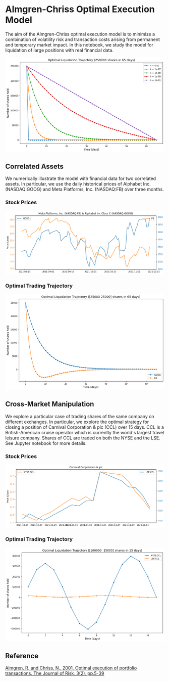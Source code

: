 # Almgren-Chriss Optimal Execution Model

The aim of the Almgren-Chriss optimal execution model is to minimize a combination of volatility risk and transaction costs arising from permanent and temporary market impact. In this notebook, we study the model for liquidation of large positions with real financial data.

![](https://raw.githubusercontent.com/joshuapjacob/almgren-chriss-optimal-execution/main/imgs/thumbnail.png)

## Correlated Assets
We numerically illustrate the model with financial data for two correlated assets. In particular, we use the daily historical prices of Alphabet Inc. (NASDAQ:GOOG) and Meta Platforms, Inc. (NASDAQ:FB) over three months.
### Stock Prices
![](https://raw.githubusercontent.com/joshuapjacob/almgren-chriss-optimal-execution/main/imgs/fb_goog.png)
### Optimal Trading Trajectory
![](https://raw.githubusercontent.com/joshuapjacob/almgren-chriss-optimal-execution/main/imgs/fb_goog_traj.png)
## Cross-Market Manipulation
We explore a particular case of trading shares of the same company on different exchanges. In particular, we explore the optimal strategy for closing a position of Carnival Corporation & plc (CCL) over 15 days. CCL is a British-American cruise operator which is currently the world's largest travel leisure company. Shares of CCL are traded on both the NYSE and the LSE. See Jupyter notebook for more details.
### Stock Prices
![](https://raw.githubusercontent.com/joshuapjacob/almgren-chriss-optimal-execution/main/imgs/ccl.png)
### Optimal Trading Trajectory
![](https://raw.githubusercontent.com/joshuapjacob/almgren-chriss-optimal-execution/main/imgs/ccl_traj.png)
## Reference
[Almgren, R. and Chriss, N., 2001. Optimal execution of portfolio transactions. The Journal of Risk, 3(2), pp.5-39](https://www.smallake.kr/wp-content/uploads/2016/03/optliq.pdf)
